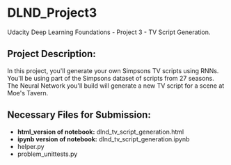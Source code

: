 # DLND_Project3

Udacity Deep Learning Foundations - Project 3 - TV Script Generation.

## Project Description:

In this project, you'll generate your own Simpsons TV scripts using RNNs. You'll be using part of the Simpsons dataset of scripts from 27 seasons. The Neural Network you'll build will generate a new TV script for a scene at Moe's Tavern.

## Necessary Files for Submission:

* **html\_version of notebook:** dlnd\_tv\_script\_generation.html
* **ipynb version of notebook:** dlnd\_tv\_script\_generation.ipynb
* helper.py
* problem_unittests.py
